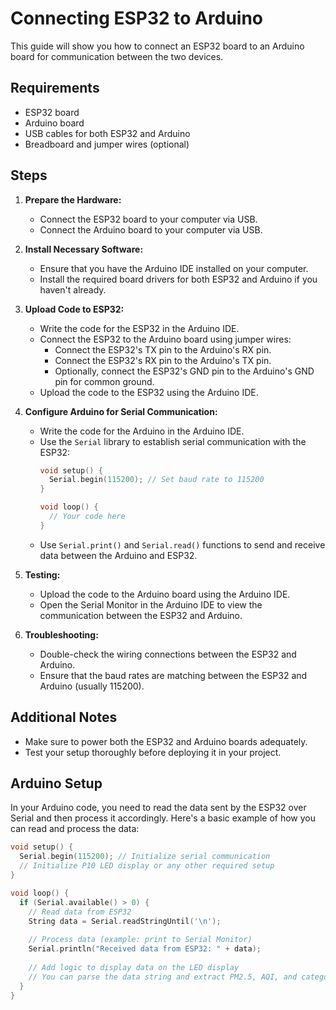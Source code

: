 # Connecting ESP32 to Arduino

This guide will show you how to connect an ESP32 board to an Arduino board for communication between the two devices.

## Requirements

- ESP32 board
- Arduino board
- USB cables for both ESP32 and Arduino
- Breadboard and jumper wires (optional)

## Steps

1. **Prepare the Hardware:**
   - Connect the ESP32 board to your computer via USB.
   - Connect the Arduino board to your computer via USB.

2. **Install Necessary Software:**
   - Ensure that you have the Arduino IDE installed on your computer.
   - Install the required board drivers for both ESP32 and Arduino if you haven't already.

3. **Upload Code to ESP32:**
   - Write the code for the ESP32 in the Arduino IDE.
   - Connect the ESP32 to the Arduino board using jumper wires:
     - Connect the ESP32's TX pin to the Arduino's RX pin.
     - Connect the ESP32's RX pin to the Arduino's TX pin.
     - Optionally, connect the ESP32's GND pin to the Arduino's GND pin for common ground.
   - Upload the code to the ESP32 using the Arduino IDE.

4. **Configure Arduino for Serial Communication:**
   - Write the code for the Arduino in the Arduino IDE.
   - Use the `Serial` library to establish serial communication with the ESP32:
     ```cpp
     void setup() {
       Serial.begin(115200); // Set baud rate to 115200
     }
     
     void loop() {
       // Your code here
     }
     ```
   - Use `Serial.print()` and `Serial.read()` functions to send and receive data between the Arduino and ESP32.

5. **Testing:**
   - Upload the code to the Arduino board using the Arduino IDE.
   - Open the Serial Monitor in the Arduino IDE to view the communication between the ESP32 and Arduino.

6. **Troubleshooting:**
   - Double-check the wiring connections between the ESP32 and Arduino.
   - Ensure that the baud rates are matching between the ESP32 and Arduino (usually 115200).

## Additional Notes

- Make sure to power both the ESP32 and Arduino boards adequately.
- Test your setup thoroughly before deploying it in your project.


## Arduino Setup

In your Arduino code, you need to read the data sent by the ESP32 over Serial and then process it accordingly. Here's a basic example of how you can read and process the data:

```cpp
void setup() {
  Serial.begin(115200); // Initialize serial communication
  // Initialize P10 LED display or any other required setup
}

void loop() {
  if (Serial.available() > 0) {
    // Read data from ESP32
    String data = Serial.readStringUntil('\n');
    
    // Process data (example: print to Serial Monitor)
    Serial.println("Received data from ESP32: " + data);
    
    // Add logic to display data on the LED display
    // You can parse the data string and extract PM2.5, AQI, and category information for display
  }
}
